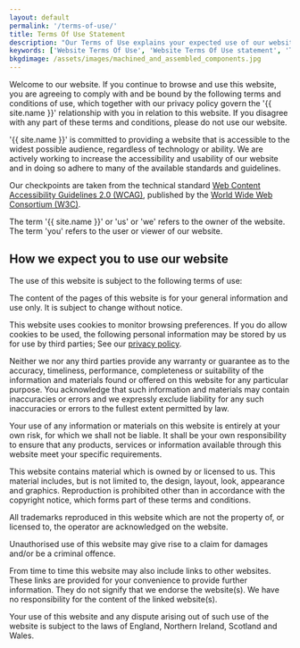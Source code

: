 ```yaml
---
layout: default
permalink: '/terms-of-use/'
title: Terms Of Use Statement
description: "Our Terms of Use explains your expected use of our website and the content. If you do not agree with our terms then please do not use our website."
keywords: ['Website Terms Of Use', 'Website Terms Of Use statement', 'Terms Of Use statement', 'Terms Of Use policy']
bkgdimage: /assets/images/machined_and_assembled_components.jpg
---
```


Welcome to our website. If you continue to browse and use this website, you are agreeing to comply with and be bound by the following terms and conditions of use, which together with our privacy policy govern the '{{ site.name }}' relationship with you in relation to this website. If you disagree with any part of these terms and conditions, please do not use our website.

'{{ site.name }}' is committed to providing a website that is accessible to the widest possible audience, regardless of technology or ability. We are actively working to increase the accessibility and usability of our website and in doing so adhere to many of the available standards and guidelines.

Our checkpoints are taken from the technical standard [Web Content Accessibility Guidelines 2.0 (WCAG)](https://www.w3.org/WAI/intro/wcag), published by the [World Wide Web Consortium (W3C)](https://www.w3.org/).

The term '{{ site.name }}' or 'us' or 'we' refers to the owner of the website. The term 'you' refers to the user or viewer of our website.

## How we expect you to use our website

The use of this website is subject to the following terms of use:

The content of the pages of this website is for your general information and use only. It is subject to change without notice.

This website uses cookies to monitor browsing preferences. If you do allow cookies to be used, the following personal information may be stored by us for use by third parties; See our [privacy policy](/privacy-policy/).

Neither we nor any third parties provide any warranty or guarantee as to the accuracy, timeliness, performance, completeness or suitability of the information and materials found or offered on this website for any particular purpose. You acknowledge that such information and materials may contain inaccuracies or errors and we expressly exclude liability for any such inaccuracies or errors to the fullest extent permitted by law.

Your use of any information or materials on this website is entirely at your own risk, for which we shall not be liable. It shall be your own responsibility to ensure that any products, services or information available through this website meet your specific requirements.

This website contains material which is owned by or licensed to us. This material includes, but is not limited to, the design, layout, look, appearance and graphics. Reproduction is prohibited other than in accordance with the copyright notice, which forms part of these terms and conditions.

All trademarks reproduced in this website which are not the property of, or licensed to, the operator are acknowledged on the website.

Unauthorised use of this website may give rise to a claim for damages and/or be a criminal offence.

From time to time this website may also include links to other websites. These links are provided for your convenience to provide further information. They do not signify that we endorse the website(s). We have no responsibility for the content of the linked website(s).

Your use of this website and any dispute arising out of such use of the website is subject to the laws of England, Northern Ireland, Scotland and Wales.
